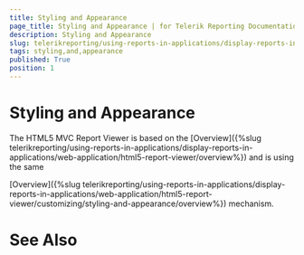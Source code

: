 ```yaml
---
title: Styling and Appearance
page_title: Styling and Appearance | for Telerik Reporting Documentation
description: Styling and Appearance
slug: telerikreporting/using-reports-in-applications/display-reports-in-applications/web-application/html5-asp.net-mvc-report-viewer/customizing/styling-and-appearance
tags: styling,and,appearance
published: True
position: 1
---
```


# Styling and Appearance



The HTML5 MVC Report Viewer is based on the 
[Overview]({%slug telerikreporting/using-reports-in-applications/display-reports-in-applications/web-application/html5-report-viewer/overview%})
 and is using the same
        
[Overview]({%slug telerikreporting/using-reports-in-applications/display-reports-in-applications/web-application/html5-report-viewer/customizing/styling-and-appearance/overview%})
 mechanism.
      


# See Also

